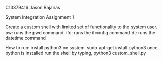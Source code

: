 C13379416
Jason Bajarias

System Integration Assignment 1

Create a custom shell with limited set of functionality to the system user.
pw: runs the pwd command.
ifc: runs the ifconfig command
dt: runs the datetime command

How to run:
install python3 on system. sudo apt-get install python3
once python is installed run the shell by typing,
python3 custom_shell.py
